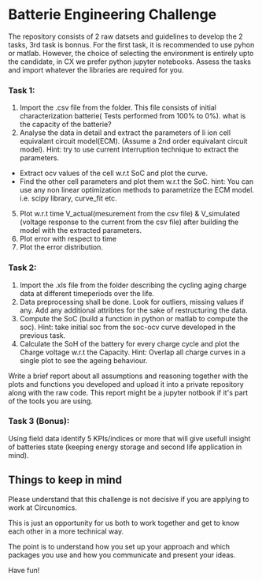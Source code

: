 # Batterie Engineering Challenge #

The repository consists of 2 raw datsets and guidelines to develop the 2 tasks, 3rd task is bonnus.
For the first task, it is recommended to use pyhon or matlab. However, the choice of selecting the environment is entirely upto the candidate, in CX we prefer python jupyter notebooks.
Assess the tasks and import whatever the libraries are required for you.

### Task 1:

1. Import the .csv file from the folder. This file consists of initial characterization batterie( Tests performed from 100% to 0%). what is the capacity of the batterie?
2. Analyse the data in detail and extract the parameters of li ion cell equivalant circuit model(ECM). (Assume a 2nd order equivalant circuit model). Hint: try to use current interruption technique to extract the parameters.
 - Extract ocv values of the cell w.r.t SoC and plot the curve.
 - Find the other cell parameters and plot them w.r.t the SoC. hint: You can use any non linear optimization methods to parametrize the ECM model. i.e. scipy library, curve_fit etc.
5. Plot w.r.t time V_actual(mesurement from the csv file) & V_simulated (voltage response to the current from the csv file) after building the model with the extracted parameters. 
6. Plot error with respect to time
7. Plot the error distribution.


### Task 2:

1. Import the .xls file from the folder describing the cycling aging charge data at different timeperiods over the life.
2. Data preprocessing shall be done. Look for outliers, missing values if any. Add any additional attribtes for the sake of restructuring the data.
2. Compute the SoC (build a function in python or matlab to compute the soc). Hint: take initial soc from the soc-ocv curve developed in the previous task.
3. Calculate the SoH of the battery for every charge cycle and plot the Charge voltage w.r.t the Capacity. Hint: Overlap all charge curves in a single plot to see the ageing behaviour.


Write a brief report about all assumptions and reasoning together with the plots and functions you developed and upload it into a private repository along with the raw code. This report might be a jupyter notbook if it's part of the tools you are using.

### Task 3 (Bonus):

Using field data identify 5 KPIs/indices or more that will give usefull insight of batteries state (keeping energy storage and second life application in mind).

## Things to keep in mind
 
Please understand that this challenge is not decisive if you are applying to work at Circunomics.

This is just an opportunity for us both to work together and get to know each other in a more technical way.

The point is to understand how you set up your approach and which packages you use and how you communicate and present your ideas.

Have fun!


